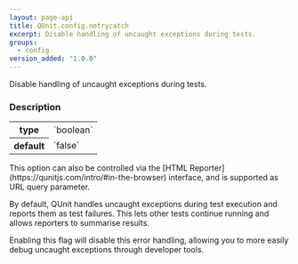 ```yaml
---
layout: page-api
title: QUnit.config.notrycatch
excerpt: Disable handling of uncaught exceptions during tests.
groups:
  - config
version_added: "1.0.0"
---
```


Disable handling of uncaught exceptions during tests.

### Description

<table>
<tr>
  <th>type</th>
  <td markdown="span">`boolean`</td>
</tr>
<tr>
  <th>default</th>
  <td markdown="span">`false`</td>
</tr>
</table>

<p class="note" markdown="1">This option can also be controlled via the [HTML Reporter](https://qunitjs.com/intro/#in-the-browser) interface, and is supported as URL query parameter.</p>

By default, QUnit handles uncaught exceptions during test execution and reports them as test failures. This lets other tests continue running and allows reporters to summarise results.

Enabling this flag will disable this error handling, allowing you to more easily debug uncaught exceptions through developer tools.
